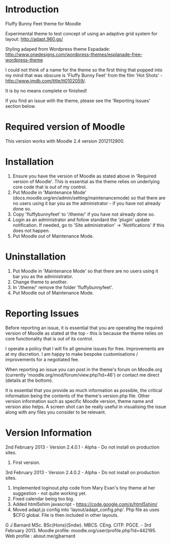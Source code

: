 Introduction
============
Fluffy Bunny Feet theme for Moodle

Experimental theme to test concept of using an adaptive grid system for layout: http://adapt.960.gs/

Styling adaped from Wordpress theme Espadade: http://www.onedesigns.com/wordpress-themes/esplanade-free-wordpress-theme

I could not think of a name for the theme so the first thing that popped into my mind that was obscure is 'Fluffy Bunny Feet' from the film 'Hot Shots' - http://www.imdb.com/title/tt0102059/.

It is by no means complete or finished!

If you find an issue with the theme, please see the 'Reporting Issues' section below.

Required version of Moodle
==========================
This version works with Moodle 2.4 version 2012112900.

Installation
============
 1. Ensure you have the version of Moodle as stated above in 'Required version of Moodle'.  This is essential as the
    theme relies on underlying core code that is out of my control.
 2. Put Moodle in 'Maintenance Mode' (docs.moodle.org/en/admin/setting/maintenancemode) so that there are no 
    users using it bar you as the administrator - if you have not already done so.
 3. Copy 'fluffybunnyfeet' to '/theme/' if you have not already done so.
 4. Login as an administrator and follow standard the 'plugin' update notification.  If needed, go to
    'Site administration' -> 'Notifications' if this does not happen.
 5. Put Moodle out of Maintenance Mode.

Uninstallation
==============
1. Put Moodle in 'Maintenance Mode' so that there are no users using it bar you as the administrator.
2. Change theme to another.
3. In '/theme/' remove the folder 'fluffybunnyfeet'.
4. Put Moodle out of Maintenance Mode.

Reporting Issues
================
Before reporting an issue, it is essential that you are operating the required version of Moodle as stated at the 
top - this is because the theme relies on core functionality that is out of its control.

I operate a policy that I will fix all genuine issues for free.  Improvements are at my discretion.  I am happy to make bespoke
customisations / improvements for a negotiated fee. 

When reporting an issue you can post in the theme's forum on Moodle.org (currently 'moodle.org/mod/forum/view.php?id=46')
or contact me direct (details at the bottom).

It is essential that you provide as much information as possible, the critical information being the contents of the theme's 
version.php file.  Other version information such as specific Moodle version, theme name and version also helps.  A screen shot
can be really useful in visualising the issue along with any files you consider to be relevant.

Version Information
===================
2nd February 2013 - Version 2.4.0.1 - Alpha - Do not install on production sites.
  1.  First version.

3rd February 2013 - Version 2.4.0.2 - Alpha - Do not install on production sites.
  1.  Implemented loginout.php code from Mary Evan's tiny theme at her suggestion - not quite working yet.
  2.  Fixed calendar being too big.
  3.  Added html5shim javascript - https://code.google.com/p/html5shim/
  4.  Moved adapt.js config into 'layout/adapt_config.php'.  Php file as uses $CFG global.  File is then included in other layouts.

G J Barnard MSc. BSc(Hons)(Sndw). MBCS. CEng. CITP. PGCE. - 3rd February 2013.
Moodle profile: moodle.org/user/profile.php?id=442195.
Web profile   : about.me/gjbarnard